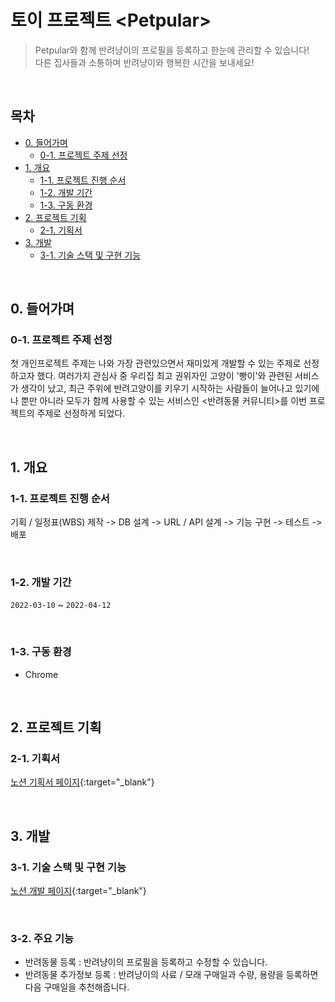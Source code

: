 # 토이 프로젝트 \<Petpular\>

>Petpular와 함께 반려냥이의 프로필을 등록하고 한눈에 관리할 수 있습니다! <br>
다른 집사들과 소통하며 반려냥이와 행복한 시간을 보내세요!


<br>

## 목차
- [0. 들어가며](#0-들어가며)
  * [0-1. 프로젝트 주제 선정](#0-1-프로젝트-주제-선정)
- [1. 개요](#1-개요)
  * [1-1. 프로젝트 진행 순서](#1-1-프로젝트-진행-순서)
  * [1-2. 개발 기간](#1-2-개발-기간)
  * [1-3. 구동 환경](#1-3-구동-환경)
- [2. 프로젝트 기획](#2-프로젝트-기획)
  * [2-1. 기획서](#2-1-기획서)
- [3. 개발](#3-개발)
  * [3-1. 기술 스택 및 구현 기능](#3-1-기술-스택-및-구현-기능)

<br>

## 0. 들어가며

### 0-1. 프로젝트 주제 선정

첫 개인프로젝트 주제는 나와 가장 관련있으면서 재미있게 개발할 수 있는 주제로 선정하고자 했다.
여러가지 관심사 중 우리집 최고 권위자인 고양이 '빵이'와 관련된 서비스가 생각이 났고, 최근 주위에 반려고양이를 키우기 시작하는 사람들이 늘어나고 있기에 나 뿐만 아니라 모두가 함께 사용할 수 있는 서비스인 <반려동물 커뮤니티>를 이번 프로젝트의 주제로 선정하게 되었다.

<br>

## 1. 개요

### 1-1. 프로젝트 진행 순서
기획 / 일정표(WBS) 제작 -> DB 설계 -> URL / API 설계 -> 기능 구현 -> 테스트 -> 배포

<br>

### 1-2. 개발 기간
`2022-03-10` ~ `2022-04-12`

<br>

### 1-3. 구동 환경

- Chrome

<br>

## 2. 프로젝트 기획

### 2-1. 기획서

[노션 기획서 페이지](https://www.notion.so/305071e2f4574234932856912cb8a67d){:target="_blank"}

<br>

## 3. 개발

### 3-1. 기술 스택 및 구현 기능

[노션 개발 페이지](https://www.notion.so/186c0ace56174cc2831a394d36800a54){:target="_blank"}

<br>

### 3-2. 주요 기능
- 반려동물 등록 : 반려냥이의 프로필을 등록하고 수정할 수 있습니다.
- 반려동물 추가정보 등록 : 반려냥이의 사료 / 모래 구매일과 수량, 용량을 등록하면 다음 구매일을 추천해줍니다.
